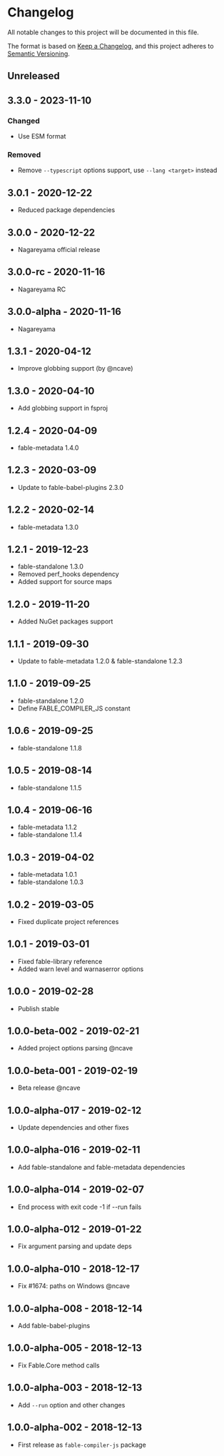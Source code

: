# Changelog

All notable changes to this project will be documented in this file.

The format is based on [Keep a Changelog](https://keepachangelog.com/en/1.0.0/),
and this project adheres to [Semantic Versioning](https://semver.org/spec/v2.0.0.html).

## Unreleased

## 3.3.0 - 2023-11-10

### Changed

* Use ESM format

### Removed

* Remove `--typescript` options support, use `--lang <target>` instead

## 3.0.1 - 2020-12-22

* Reduced package dependencies

## 3.0.0 - 2020-12-22

* Nagareyama official release

## 3.0.0-rc - 2020-11-16

* Nagareyama RC

## 3.0.0-alpha - 2020-11-16

* Nagareyama

## 1.3.1 - 2020-04-12

* Improve globbing support (by @ncave)

## 1.3.0 - 2020-04-10

* Add globbing support in fsproj

## 1.2.4 - 2020-04-09

* fable-metadata 1.4.0

## 1.2.3 - 2020-03-09

* Update to fable-babel-plugins 2.3.0

## 1.2.2 - 2020-02-14

* fable-metadata 1.3.0

## 1.2.1 - 2019-12-23

* fable-standalone 1.3.0
* Removed perf_hooks dependency
* Added support for source maps

## 1.2.0 - 2019-11-20

* Added NuGet packages support

## 1.1.1 - 2019-09-30

* Update to fable-metadata 1.2.0 & fable-standalone 1.2.3

## 1.1.0 - 2019-09-25

* fable-standalone 1.2.0
* Define FABLE_COMPILER_JS constant

## 1.0.6 - 2019-09-25

* fable-standalone 1.1.8

## 1.0.5 - 2019-08-14

* fable-standalone 1.1.5

## 1.0.4 - 2019-06-16

* fable-metadata 1.1.2
* fable-standalone 1.1.4

## 1.0.3 - 2019-04-02

* fable-metadata 1.0.1
* fable-standalone 1.0.3

## 1.0.2 - 2019-03-05

* Fixed duplicate project references

## 1.0.1 - 2019-03-01

* Fixed fable-library reference
* Added warn level and warnaserror options

## 1.0.0 - 2019-02-28

* Publish stable

## 1.0.0-beta-002 - 2019-02-21

* Added project options parsing @ncave

## 1.0.0-beta-001 - 2019-02-19

* Beta release @ncave

## 1.0.0-alpha-017 - 2019-02-12

* Update dependencies and other fixes

## 1.0.0-alpha-016 - 2019-02-11

* Add fable-standalone and fable-metadata dependencies

## 1.0.0-alpha-014 - 2019-02-07

* End process with exit code -1 if --run fails

## 1.0.0-alpha-012 - 2019-01-22

* Fix argument parsing and update deps

## 1.0.0-alpha-010 - 2018-12-17

* Fix #1674: paths on Windows @ncave

## 1.0.0-alpha-008 - 2018-12-14

* Add fable-babel-plugins

## 1.0.0-alpha-005 - 2018-12-13

* Fix Fable.Core method calls

## 1.0.0-alpha-003 - 2018-12-13

* Add `--run` option and other changes

## 1.0.0-alpha-002 - 2018-12-13

* First release as `fable-compiler-js` package

